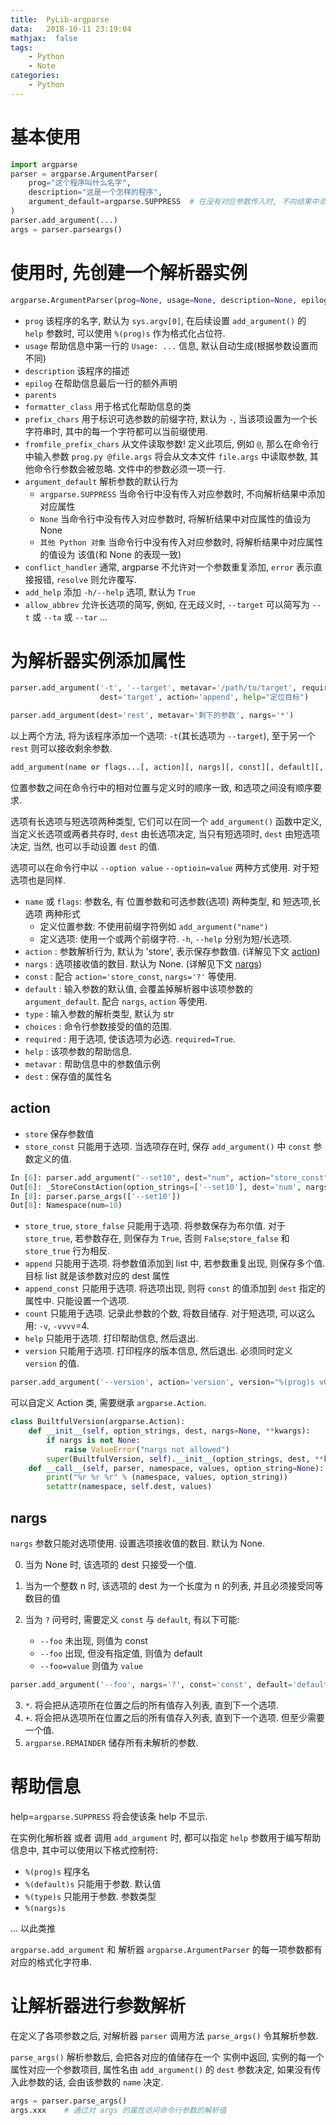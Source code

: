 ```yaml
---
title:  PyLib-argparse
data:   2018-10-11 23:19:04
mathjax:  false
tags:
    - Python
    - Note
categories:
    - Python
---
```


# 基本使用

```python
import argparse
parser = argparse.ArgumentParser(
    prog="这个程序叫什么名字",
    description="这是一个怎样的程序",
    argument_default=argparse.SUPPRESS  # 在没有对应参数传入时, 不向结果中添加对应属性.
)
parser.add_argument(...)
args = parser.parseargs()
```

<!--more-->

# 使用时, 先创建一个解析器实例

```python
argparse.ArgumentParser(prog=None, usage=None, description=None, epilog=None, parents=[], formatter_class='argparse.HelpFormatter', prefix_chars='-', fromfile_prefix_chars=None, argument_default=None, conflict_handler='error', add_help=True, allow_abbrev=True)
```

- `prog` 该程序的名字, 默认为 `sys.argv[0]`, 在后续设置 `add_argument()` 的 `help` 参数时, 可以使用 `%(prog)s` 作为格式化占位符.
- `usage` 帮助信息中第一行的 `Usage: ...` 信息, 默认自动生成(根据参数设置而不同)
- `description` 该程序的描述
- `epilog` 在帮助信息最后一行的额外声明
- `parents` 
- `formatter_class` 用于格式化帮助信息的类
- `prefix_chars` 用于标识可选参数的前缀字符, 默认为 `-`, 当该项设置为一个长字符串时, 其中的每一个字符都可以当前缀使用.
- `fromfile_prefix_chars` 从文件读取参数! 定义此项后, 例如 `@`, 那么在命令行中输入参数 `prog.py @file.args` 将会从文本文件 `file.args` 中读取参数, 其他命令行参数会被忽略. 文件中的参数必须一项一行.
- `argument_default` 解析参数的默认行为
    - `argparse.SUPPRESS` 当命令行中没有传入对应参数时, 不向解析结果中添加对应属性
    - `None` 当命令行中没有传入对应参数时, 将解析结果中对应属性的值设为 None
    - `其他 Python 对象` 当命令行中没有传入对应参数时, 将解析结果中对应属性的值设为 该值(和 None 的表现一致)
- `conflict_handler` 通常, argparse 不允许对一个参数重复添加, `error` 表示直接报错, `resolve` 则允许覆写.
- `add_help` 添加 `-h/--help` 选项, 默认为 `True`
- `allow_abbrev` 允许长选项的简写, 例如, 在无歧义时, `--target` 可以简写为 `--t` 或 `--ta` 或 `--tar` ...

# 为解析器实例添加属性

```python
parser.add_argument('-t', '--target', metavar='/path/to/target', required=True,
                    dest='target', action='append', help="定位目标")

parser.add_argument(dest='rest', metavar='剩下的参数', nargs='*')
```

以上两个方法, 将为该程序添加一个选项: `-t`(其长选项为 `--target`), 至于另一个 `rest` 则可以接收剩余参数.

```python
add_argument(name or flags...[, action][, nargs][, const][, default][, type][, choices][, required][, help][, metavar][, dest])
```

位置参数之间在命令行中的相对位置与定义时的顺序一致, 和选项之间没有顺序要求.

选项有长选项与短选项两种类型, 它们可以在同一个 `add_argument()` 函数中定义, 当定义长选项或两者共存时, `dest` 由长选项决定, 当只有短选项时, `dest` 由短选项决定, 当然, 也可以手动设置 `dest` 的值.

选项可以在命令行中以 `--option value` `--optioin=value` 两种方式使用. 对于短选项也是同样.

- `name` 或 `flags`: 参数名, 有 位置参数和可选参数(选项) 两种类型, 和 短选项,长选项 两种形式
    - 定义位置参数: 不使用前缀字符例如 `add_argument("name")` 
    - 定义选项: 使用一个或两个前缀字符. `-h`, `--help` 分别为短/长选项.
- `action`      : 参数解析行为, 默认为 'store', 表示保存参数值. (详解见下文 [action](#action))
- `nargs`       : 选项接收值的数目. 默认为 None. (详解见下文 [nargs](#nargs))
- `const`       : 配合 `action='store_const`, `nargs='?'` 等使用.
- `default`     : 输入参数的默认值, 会覆盖掉解析器中该项参数的 `argument_default`. 配合 `nargs`, `action` 等使用.
- `type`        : 输入参数的解析类型, 默认为 str
- `choices`     : 命令行参数接受的值的范围.
- `required`    : 用于选项, 使该选项为必选. `required=True`.
- `help`        : 该项参数的帮助信息.
- `metavar`     : 帮助信息中的参数值示例
- `dest`        : 保存值的属性名

## action

- `store` 保存参数值
- `store_const` 只能用于选项. 当选项存在时, 保存 `add_argument()` 中 `const` 参数定义的值.

```python
In [6]: parser.add_argument("--set10", dest="num", action="store_const", const=10)
Out[6]: _StoreConstAction(option_strings=['--set10'], dest='num', nargs=0, const=10, default=None, type=None, choices=None, help=None, metavar=None)
In [8]: parser.parse_args(['--set10'])
Out[8]: Namespace(num=10)
```

- `store_true`, `store_false` 只能用于选项. 将参数保存为布尔值. 对于 `store_true`, 若参数存在, 则保存为 `True`, 否则 `False`;`store_false` 和 `store_true` 行为相反.
- `append` 只能用于选项. 将参数值添加到 list 中, 若参数重复出现, 则保存多个值. 目标 list 就是该参数对应的 dest 属性
- `append_const` 只能用于选项. 将选项出现, 则将 `const` 的值添加到 `dest` 指定的属性中. 只能设置一个选项.
- `count` 只能用于选项. 记录此参数的个数, 将数目储存. 对于短选项, 可以这么用: `-v`, `-vvvv`=4.
- `help` 只能用于选项. 打印帮助信息, 然后退出.
- `version` 只能用于选项. 打印程序的版本信息, 然后退出. 必须同时定义 `version` 的值. 
```python
parser.add_argument('--version', action='version', version="%(prog)s v0.0")
```

可以自定义 Action 类, 需要继承 `argparse.Action`.

```python
class BuiltfulVersion(argparse.Action):
    def __init__(self, option_strings, dest, nargs=None, **kwargs):
        if nargs is not None:
            raise ValueError("nargs not allowed")
        super(BuiltfulVersion, self).__init__(option_strings, dest, **kwargs)
    def __call__(self, parser, namespace, values, option_string=None):
        print("%r %r %r" % (namespace, values, option_string))
        setattr(namespace, self.dest, values)
```

## nargs

`nargs` 参数只能对选项使用. 设置选项接收值的数目. 默认为 None.

0. 当为 None 时, 该选项的 dest 只接受一个值.

1. 当为一个整数 n 时, 该选项的 dest 为一个长度为 n 的列表, 并且必须接受同等数目的值

2. 当为 `?` 问号时, 需要定义 `const` 与 `default`, 有以下可能:
    - `--foo` 未出现, 则值为 const
    - `--foo` 出现, 但没有指定值, 则值为 default
    - `--foo=value` 则值为 `value`

```python
parser.add_argument('--foo', nargs='?', const='const', default='default')
```

3. `*`. 将会把从选项所在位置之后的所有值存入列表, 直到下一个选项.
4. `+`. 将会把从选项所在位置之后的所有值存入列表, 直到下一个选项. 但至少需要一个值.
5. `argparse.REMAINDER` 储存所有未解析的参数.

# 帮助信息

help=`argparse.SUPPRESS` 将会使该条 help 不显示.

在实例化解析器 或者 调用 `add_argument` 时, 都可以指定 `help` 参数用于编写帮助信息中, 其中可以使用以下格式控制符:

- `%(prog)s` 程序名
- `%(default)s` 只能用于参数. 默认值
- `%(type)s` 只能用于参数. 参数类型
- `%(nargs)s`

... 以此类推

`argparse.add_argument` 和 解析器 `argparse.ArgumentParser` 的每一项参数都有对应的格式化字符串.

# 让解析器进行参数解析

在定义了各项参数之后, 对解析器 `parser` 调用方法 `parse_args()` 令其解析参数.

`parse_args()` 解析参数后, 会把各对应的值储存在一个  实例中返回, 实例的每一个属性对应一个参数项目, 属性名由 `add_argument()` 的 `dest` 参数决定, 如果没有传入此参数的话, 会由该参数的 `name` 决定.

```python
args = parser.parse_args()
args.xxx    # 通过对 args 的属性访问命令行参数的解析值
```
